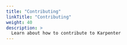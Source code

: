 ```yaml
---
title: "Contributing"
linkTitle: "Contributing"
weight: 40
description: >
  Learn about how to contribute to Karpenter
---
```

